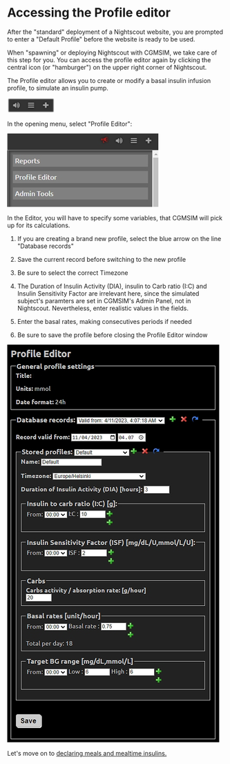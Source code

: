 # Accessing the Profile editor

After the "standard" deployment of a Nightscout website, you are prompted to enter a "Default Profile" before the website is ready to be used. 

When "spawning" or deploying Nightscout with CGMSIM, we take care of this step for you. You can access the profile editor again by clicking the central icon (or "hamburger") on the upper right corner of Nightscout.

The Profile editor allows you to create or modify a basal insulin infusion profile, to simulate an insulin pump.

![Menu](../img/careportal.jpg)

In the opening menu, select "Profile Editor":

![Profile Editor](../img/profile1.jpg)

In the Editor, you will have to specify some variables, that CGMSIM will pick up for its calculations.

1. If you are creating a brand new profile, select the blue arrow on the line "Database records"
2. Save the current record before switching to the new profile
3. Be sure to select the correct Timezone

4. The Duration of Insulin Activity (DIA), insulin to Carb ratio (I:C) and Insulin Sensitivity Factor are irrelevant here, since the simulated subject's paramters are set in CGMSIM's Admin Panel, not in Nightscout. Nevertheless, enter realistic values in the fields. 

5. Enter the basal rates, making consecutives periods if needed

6. Be sure to save the profile before closing the Profile Editor window

![Careportal](../img/profile2.jpg)

Let's move on to [declaring meals and mealtime insulins.](meals.md)
